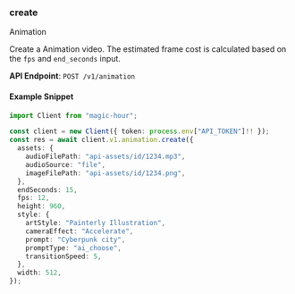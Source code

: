 
### create <a name="create"></a>
Animation

Create a Animation video. The estimated frame cost is calculated based on the `fps` and `end_seconds` input.

**API Endpoint**: `POST /v1/animation`

#### Example Snippet

```typescript
import Client from "magic-hour";

const client = new Client({ token: process.env["API_TOKEN"]!! });
const res = await client.v1.animation.create({
  assets: {
    audioFilePath: "api-assets/id/1234.mp3",
    audioSource: "file",
    imageFilePath: "api-assets/id/1234.png",
  },
  endSeconds: 15,
  fps: 12,
  height: 960,
  style: {
    artStyle: "Painterly Illustration",
    cameraEffect: "Accelerate",
    prompt: "Cyberpunk city",
    promptType: "ai_choose",
    transitionSpeed: 5,
  },
  width: 512,
});
```
